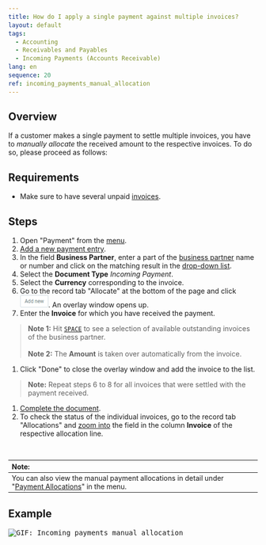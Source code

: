 ```yaml
---
title: How do I apply a single payment against multiple invoices?
layout: default
tags:
  - Accounting
  - Receivables and Payables
  - Incoming Payments (Accounts Receivable)
lang: en
sequence: 20
ref: incoming_payments_manual_allocation
---
```


## Overview
If a customer makes a single payment to settle multiple invoices, you have to *manually allocate* the received amount to the respective invoices. To do so, please proceed as follows:

## Requirements
- Make sure to have several unpaid [invoices](Invoice_SalesOrder).

## Steps
1. Open "Payment" from the [menu](Menu).
1. [Add a new payment entry](New_Record_Window).
1. In the field **Business Partner**, enter a part of the [business partner](New_Business_Partner) name or number and click on the matching result in the [drop-down list](Keyboard_shortcuts_reference).
1. Select the **Document Type** *Incoming Payment*.
1. Select the **Currency** corresponding to the invoice.
1. Go to the record tab "Allocate" at the bottom of the page and click !["Add new"](assets/Add_New_Button.png). An overlay window opens up.
1. Enter the **Invoice** for which you have received the payment.
 >**Note 1:** Hit [`SPACE`](Keyboard_shortcuts_reference) to see a selection of available outstanding invoices of the business partner.<br><br>
 >**Note 2:** The **Amount** is taken over automatically from the invoice.

1. Click "Done" to close the overlay window and add the invoice to the list.
 >**Note:** Repeat steps 6 to 8 for all invoices that were settled with the payment received.

1. [Complete the document](DocumentProcessingComplete).
1. To check the status of the individual invoices, go to the record tab "Allocations" and [zoom into](Zoom_into_table_field) the field in the column **Invoice** of the respective allocation line.

<br>

| **Note:** |
| :--- |
| You can also view the manual payment allocations in detail under "[Payment Allocations](Menu)" in the menu. |

## Example
<kbd><img src="assets/Incoming_payments_manual_allocation.gif" alt="GIF: Incoming payments manual allocation"></kbd>
